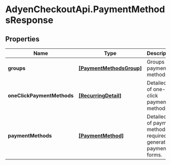 # AdyenCheckoutApi.PaymentMethodsResponse

## Properties

Name | Type | Description | Notes
------------ | ------------- | ------------- | -------------
**groups** | [**[PaymentMethodsGroup]**](PaymentMethodsGroup.md) | Groups of payment methods. | [optional] 
**oneClickPaymentMethods** | [**[RecurringDetail]**](RecurringDetail.md) | Detailed list of one-click payment methods. | [optional] 
**paymentMethods** | [**[PaymentMethod]**](PaymentMethod.md) | Detailed list of payment methods required to generate payment forms. | [optional] 


